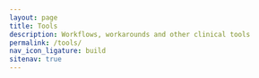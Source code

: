 ```yaml
---
layout: page
title: Tools
description: Workflows, workarounds and other clinical tools
permalink: /tools/
nav_icon_ligature: build
sitenav: true
---
```

